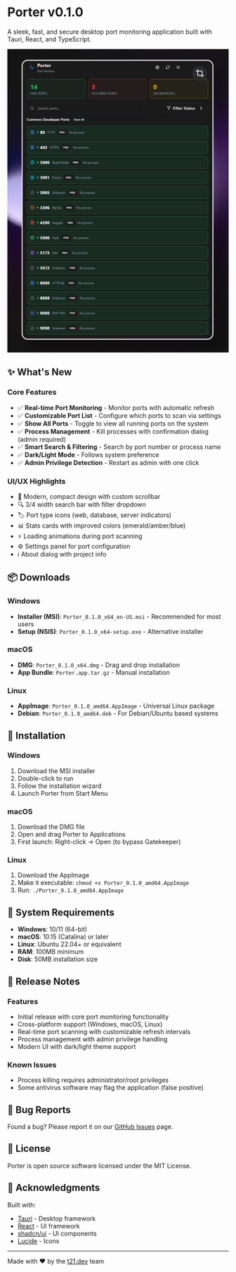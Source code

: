 # Porter v0.1.0

A sleek, fast, and secure desktop port monitoring application built with Tauri, React, and TypeScript.

![Porter Screenshot](../screenshot.png)

## ✨ What's New

### Core Features
- ✅ **Real-time Port Monitoring** - Monitor ports with automatic refresh
- ✅ **Customizable Port List** - Configure which ports to scan via settings
- ✅ **Show All Ports** - Toggle to view all running ports on the system
- ✅ **Process Management** - Kill processes with confirmation dialog (admin required)
- ✅ **Smart Search & Filtering** - Search by port number or process name
- ✅ **Dark/Light Mode** - Follows system preference
- ✅ **Admin Privilege Detection** - Restart as admin with one click

### UI/UX Highlights
- 🎨 Modern, compact design with custom scrollbar
- 🔍 3/4 width search bar with filter dropdown
- 🏷️ Port type icons (web, database, server indicators)
- 📊 Stats cards with improved colors (emerald/amber/blue)
- ⚡ Loading animations during port scanning
- ⚙️ Settings panel for port configuration
- ℹ️ About dialog with project info

## 📦 Downloads

### Windows
- **Installer (MSI)**: `Porter_0.1.0_x64_en-US.msi` - Recommended for most users
- **Setup (NSIS)**: `Porter_0.1.0_x64-setup.exe` - Alternative installer

### macOS
- **DMG**: `Porter_0.1.0_x64.dmg` - Drag and drop installation
- **App Bundle**: `Porter.app.tar.gz` - Manual installation

### Linux
- **AppImage**: `Porter_0.1.0_amd64.AppImage` - Universal Linux package
- **Debian**: `Porter_0.1.0_amd64.deb` - For Debian/Ubuntu based systems

## 🚀 Installation

### Windows
1. Download the MSI installer
2. Double-click to run
3. Follow the installation wizard
4. Launch Porter from Start Menu

### macOS
1. Download the DMG file
2. Open and drag Porter to Applications
3. First launch: Right-click → Open (to bypass Gatekeeper)

### Linux
1. Download the AppImage
2. Make it executable: `chmod +x Porter_0.1.0_amd64.AppImage`
3. Run: `./Porter_0.1.0_amd64.AppImage`

## 🔧 System Requirements

- **Windows**: 10/11 (64-bit)
- **macOS**: 10.15 (Catalina) or later
- **Linux**: Ubuntu 22.04+ or equivalent
- **RAM**: 100MB minimum
- **Disk**: 50MB installation size

## 📝 Release Notes

### Features
- Initial release with core port monitoring functionality
- Cross-platform support (Windows, macOS, Linux)
- Real-time port scanning with customizable refresh intervals
- Process management with admin privilege handling
- Modern UI with dark/light theme support

### Known Issues
- Process killing requires administrator/root privileges
- Some antivirus software may flag the application (false positive)

## 🐛 Bug Reports

Found a bug? Please report it on our [GitHub Issues](https://github.com/t21dev/porter-app/issues) page.

## 📜 License

Porter is open source software licensed under the MIT License.

## 🙏 Acknowledgments

Built with:
- [Tauri](https://tauri.app/) - Desktop framework
- [React](https://react.dev/) - UI framework
- [shadcn/ui](https://ui.shadcn.com/) - UI components
- [Lucide](https://lucide.dev/) - Icons

---

Made with ❤️ by the [t21.dev](https://t21.dev) team
